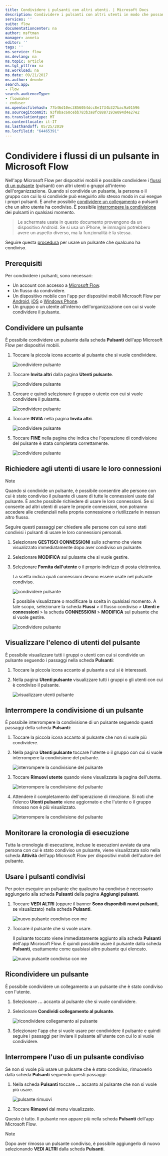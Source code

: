 ```yaml
---
title: Condividere i pulsanti con altri utenti. | Microsoft Docs
description: Condividere i pulsanti con altri utenti in modo che possano usarli per risparmiare tempo.
services: ''
suite: flow
documentationcenter: na
author: msftman
manager: anneta
editor: ''
tags: ''
ms.service: flow
ms.devlang: na
ms.topic: article
ms.tgt_pltfrm: na
ms.workload: na
ms.date: 09/21/2017
ms.author: deonhe
search.app:
- Flow
search.audienceType:
- flowmaker
- enduser
ms.openlocfilehash: 77b46d10ec3856054dcc8e1734b327bac9a01596
ms.sourcegitcommit: 93f8bac60cebb783b3a8fc8887193e094d4e27e2
ms.translationtype: MT
ms.contentlocale: it-IT
ms.lasthandoff: 05/25/2019
ms.locfileid: "64465391"
---
```

# <a name="share-button-flows-in-microsoft-flow"></a>Condividere i flussi di un pulsante in Microsoft Flow
Nell'app Microsoft Flow per dispositivi mobili è possibile condividere i [flussi di un pulsante](introduction-to-button-flows.md) (pulsanti) con altri utenti o gruppi all'interno dell'organizzazione. Quando si condivide un pulsante, la persona o il gruppo con cui lo si condivide può eseguirlo allo stesso modo in cui esegue i propri pulsanti. È anche possibile [condividere un collegamento](share-buttons.md#re-share-a-button) a pulsanti che un altro utente ha condiviso. È possibile [interrompere la condivisione](share-buttons.md#stop-sharing-a-button) dei pulsanti in qualsiasi momento.

> Le schermate usate in questo documento provengono da un dispositivo Android. Se si usa un iPhone, le immagini potrebbero avere un aspetto diverso, ma la funzionalità è la stessa.
> 
> 

Seguire questa [procedura](share-buttons.md#use-shared-buttons) per usare un pulsante che qualcuno ha condiviso.

## <a name="prerequisites"></a>Prerequisiti
Per condividere i pulsanti, sono necessari:

* Un account con accesso a [Microsoft Flow](https://flow.microsoft.com).
* Un flusso da condividere.
* Un dispositivo mobile con l'app per dispositivi mobili Microsoft Flow per [Android](https://aka.ms/flowmobiledocsandroid), [iOS](https://aka.ms/flowmobiledocsios) o [Windows Phone](https://aka.ms/flowmobilewindows).
* Un gruppo o un utente all'interno dell'organizzazione con cui si vuole condividere il pulsante.

## <a name="share-a-button"></a>Condividere un pulsante
È possibile condividere un pulsante dalla scheda **Pulsanti** dell'app Microsoft Flow per dispositivi mobili.

1. Toccare la piccola icona accanto al pulsante che si vuole condividere.
   
    ![condividere pulsante](./media/share-buttons/share-button-flows-buttons-tab.png)
2. Toccare **Invita altri** dalla pagina **Utenti pulsante**.
   
    ![condividere pulsante](./media/share-buttons/share-button-flows-button-users.png)
3. Cercare e quindi selezionare il gruppo o utente con cui si vuole condividere il pulsante.
   
    ![condividere pulsante](./media/share-buttons/share-button-flows-invite-others-select.png)
4. Toccare **INVIA** nella pagina **Invita altri**.
   
    ![condividere pulsante](./media/share-buttons/share-button-flows-invite-others-send.png)
5. Toccare **FINE** nella pagina che indica che l'operazione di condivisione del pulsante è stata completata correttamente.
   
    ![condividere pulsante](./media/share-buttons/share-button-flows-invite-others-done.png)

## <a name="require-users-to-use-their-own-connections"></a>Richiedere agli utenti di usare le loro connessioni
> [!NOTE]
> Quando si condivide un pulsante, è possibile consentire alle persone con cui è stato condiviso il pulsante di usare di tutte le connessioni usate dal pulsante. È anche possibile richiedere di usare le loro connessioni. Se si consente ad altri utenti di usare le proprie connessioni, non potranno accedere alle credenziali nella propria connessione o riutilizzarle in nessun altro flusso.
> 
> 

Seguire questi passaggi per chiedere alle persone con cui sono stati condivisi i pulsanti di usare le loro connessioni personali.

1. Selezionare **GESTISCI CONNESSIONI** sullo schermo che viene visualizzato immediatamente dopo aver condiviso un pulsante.
2. Selezionare **MODIFICA** sul pulsante che si vuole gestire.
3. Selezionare **Fornita dall'utente** o il proprio indirizzo di posta elettronica.
   
    La scelta indica quali connessioni devono essere usate nel pulsante condiviso.
   
    ![condividere pulsante](./media/share-buttons/share-button-select-connection-provided-by-user.png)
   
    È possibile visualizzare o modificare la scelta in qualsiasi momento. A tale scopo, selezionare la scheda **Flussi** > il flusso condiviso > **Utenti e connessioni** > la scheda **CONNESSIONI** > **MODIFICA** sul pulsante che si vuole gestire.
   
    ![condividere pulsante](./media/share-buttons/share-button-flows-conn-provided-by-user.png)

## <a name="view-the-list-of-button-users"></a>Visualizzare l'elenco di utenti del pulsante
È possibile visualizzare tutti i gruppi o utenti con cui si condivide un pulsante seguendo i passaggi nella scheda **Pulsanti**:

1. Toccare la piccola icona accanto al pulsante a cui si è interessati.
2. Nella pagina **Utenti pulsante** visualizzare tutti i gruppi o gli utenti con cui è condiviso il pulsante.
   
    ![visualizzare utenti pulsante](./media/share-buttons/share-button-flows-button-users-list.png)

## <a name="stop-sharing-a-button"></a>Interrompere la condivisione di un pulsante
È possibile interrompere la condivisione di un pulsante seguendo questi passaggi della scheda **Pulsanti**:

1. Toccare la piccola icona accanto al pulsante che non si vuole più condividere.
2. Nella pagina **Utenti pulsante** toccare l'utente o il gruppo con cui si vuole interrompere la condivisione del pulsante.
   
    ![interrompere la condivisione del pulsante](./media/share-buttons/share-button-flows-remove-user-list.png)
3. Toccare **Rimuovi utente** quando viene visualizzata la pagina dell'utente.
   
    ![interrompere la condivisione del pulsante](./media/share-buttons/share-button-flows-remove-user.png)
4. Attendere il completamento dell'operazione di rimozione. Si noti che l'elenco **Utenti pulsante** viene aggiornato e che l'utente o il gruppo rimosso non è più visualizzato.
   
    ![interrompere la condivisione del pulsante](./media/share-buttons/share-button-flows-remove-user-result.png)

## <a name="monitor-the-run-history"></a>Monitorare la cronologia di esecuzione
Tutta la cronologia di esecuzione, incluse le esecuzioni avviate da una persona con cui è stato condiviso un pulsante, viene visualizzata solo nella scheda **Attività** dell'app Microsoft Flow per dispositivi mobili dell'autore del pulsante.

## <a name="use-shared-buttons"></a>Usare i pulsanti condivisi
Per poter eseguire un pulsante che qualcuno ha condiviso è necessario aggiungerlo alla scheda **Pulsanti** della pagina **Aggiungi pulsanti**.

1. Toccare **VEDI ALTRI** (oppure il banner **Sono disponibili nuovi pulsanti**, se visualizzato) nella scheda **Pulsanti**.
   
    ![nuovo pulsante condiviso con me](./media/share-buttons/share-button-flows-banner.png)
2. Toccare il pulsante che si vuole usare.
   
    Il pulsante toccato viene immediatamente aggiunto alla scheda **Pulsanti** dell'app Microsoft Flow. È quindi possibile usare il pulsante dalla scheda **Pulsanti**, esattamente come qualsiasi altro pulsante qui elencato.
   
    ![nuovo pulsante condiviso con me](./media/share-buttons/share-button-flows-buttons-shared-with-me.png)

## <a name="re-share-a-button"></a>Ricondividere un pulsante
È possibile condividere un collegamento a un pulsante che è stato condiviso con l'utente.

1. Selezionare **...** accanto al pulsante che si vuole condividere.
2. Selezionare **Condividi collegamento al pulsante**.
   
    ![ricondividere collegamento al pulsante](./media/share-buttons/re-share-button.png)
3. Selezionare l'app che si vuole usare per condividere il pulsante e quindi seguire i passaggi per inviare il pulsante all'utente con cui lo si vuole condividere.

## <a name="stop-using-a-shared-button"></a>Interrompere l'uso di un pulsante condiviso
Se non si vuole più usare un pulsante che è stato condiviso, rimuoverlo dalla scheda **Pulsanti** seguendo questi passaggi:

1. Nella scheda **Pulsanti** toccare **...** accanto al pulsante che non si vuole più usare.
   
    ![pulsante rimuovi](./media/share-buttons/share-button-flows-added-shared-button.png)
2. Toccare **Rimuovi** dal menu visualizzato.

Questo è tutto. Il pulsante non appare più nella scheda **Pulsanti** dell'app Microsoft Flow.

> [!NOTE]
> Dopo aver rimosso un pulsante condiviso, è possibile aggiungerlo di nuovo selezionando **VEDI ALTRI** dalla scheda **Pulsanti**.
> 
> 

